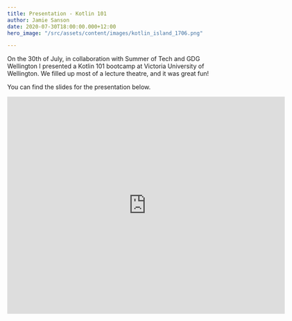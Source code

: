 ```yaml
---
title: Presentation - Kotlin 101
author: Jamie Sanson
date: 2020-07-30T18:00:00.000+12:00
hero_image: "/src/assets/content/images/kotlin_island_1706.png"

---
```

On the 30th of July, in collaboration with Summer of Tech and GDG Wellington I presented a Kotlin 101 bootcamp at Victoria University of Wellington. We filled up most of a lecture theatre, and it was great fun!

You can find the slides for the presentation below.

<iframe src="https://www.icloud.com/keynote/032ENNyi4PWLrjc8oUUJkZmNQ?embed=true" width="640" height="500" frameborder="0" allowfullscreen="1" referrer="no-referrer"></iframe>